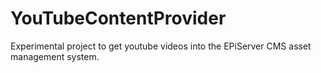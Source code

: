YouTubeContentProvider
======================

Experimental project to get youtube videos into the EPiServer CMS asset management system.
